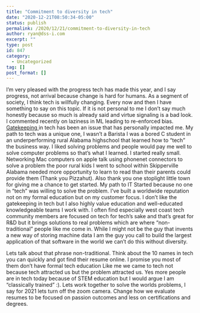 ```yaml
---
title: "Commitment to diversity in tech"
date: "2020-12-21T08:50:34-05:00"
status: publish
permalink: /2020/12/21/commitment-to-diversity-in-tech
author: ryan@dss-i.com
excerpt: ""
type: post
id: 847
category:
  - Uncategorized
tag: []
post_format: []
---
```


I’m very pleased with the progress tech has made this year, and I say progress, not arrival because change is hard for humans. As a segment of society, I think tech is willfully changing. Every now and then I have something to say on this topic. If it is not personal to me I don’t say much honestly because so much is already said and virtue signaling is a bad look. I commented recently on laziness in ML leading to re-enforced bias. [Gatekeeping ](https://it.slashdot.org/story/20/12/21/038250/successful-it-workers-applaud-non-traditional-paths-to-tech)in tech has been an issue that has personally impacted me. My path to tech was a unique one, I wasn’t a Barista I was a bored C student in an underperforming rural Alabama highschool that learned how to “tech” the business way. I liked solving problems and people would pay me well to solve computer problems so that’s what I learned. I started really small. Networking Mac computers on apple talk using phonenet connectors to solve a problem the poor rural kids I went to school within Skipperville Alabama needed more opportunity to learn to read than their parents could provide them (Thank you Pizzahut). Also thank you one stoplight little town for giving me a chance to get started. My path to IT Started because no one in “tech” was willing to solve the problem. I’ve built a worldwide reputation not on my formal education but on my customer focus. I don’t like the gatekeeping in tech but I also highly value education and well-educated knowledgeable teams I work with. I often find especially west coast tech community members are focused on tech for tech’s sake and that’s great for R&amp;D but it brings solutions to real problems which are where “non-traditional” people like me come in. While I might not be the guy that invents a new way of storing machine data I am the guy you call to build the largest application of that software in the world we can’t do this without diversity.

Lets talk about that phrase non-traditional. Think about the 10 names in tech you can quickly and got find their resume online. I promise you most of them don’t have formal tech education Like me we came to tech not because tech attracted us but the problem attracted us. Yes more people are in tech today because of STEM education but I would argue I am “classically trained” :). Lets work together to solve the worlds problems, I say for 2021 lets turn off the zoom camera. Change how we evaluate resumes to be focused on passion outcomes and less on certifications and degrees.
